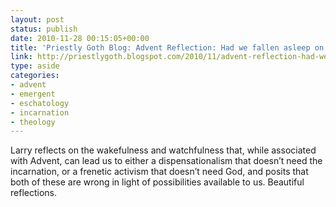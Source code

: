 ```yaml
---
layout: post
status: publish
date: 2010-11-28 00:15:05+00:00
title: 'Priestly Goth Blog: Advent Reflection: Had we fallen asleep on our watch?'
link: http://priestlygoth.blogspot.com/2010/11/advent-reflection-had-we-fallen-asleep.html
type: aside
categories:
- advent
- emergent
- eschatology
- incarnation
- theology
---
```


Larry reflects on the wakefulness and watchfulness that, while associated with Advent, can lead us to either a dispensationalism that doesn’t need the incarnation, or a frenetic activism that doesn’t need God, and posits that both of these are wrong in light of possibilities available to us. Beautiful reflections.
